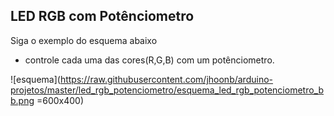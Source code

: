## LED RGB com Potênciometro

Siga o exemplo do esquema abaixo

- controle cada uma das cores(R,G,B) com um potênciometro.


![esquema](https://raw.githubusercontent.com/jhoonb/arduino-projetos/master/led_rgb_potenciometro/esquema_led_rgb_potenciometro_bb.png =600x400)
